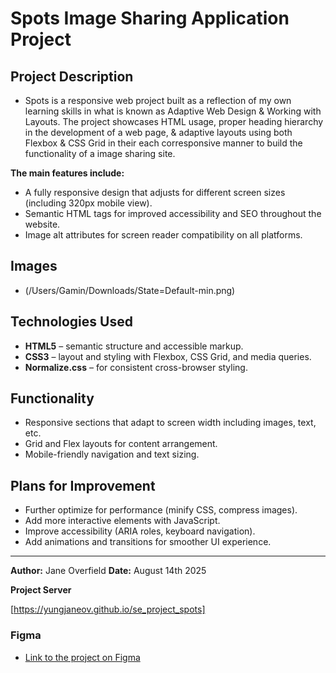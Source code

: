 # Spots Image Sharing Application Project

## Project Description

- Spots is a responsive web project built as a reflection of my own learning skills in what is known as Adaptive Web Design & Working with Layouts. The project showcases HTML usage, proper heading hierarchy in the development of a web page, & adaptive layouts using both Flexbox & CSS Grid in their each corresponsive manner to build the functionality of a image sharing site.

**The main features include:**

- A fully responsive design that adjusts for different screen sizes (including 320px mobile view).
- Semantic HTML tags for improved accessibility and SEO throughout the website.
- Image alt attributes for screen reader compatibility on all platforms.

## Images

- (/Users/Gamin/Downloads/State=Default-min.png)

## Technologies Used

- **HTML5** – semantic structure and accessible markup.
- **CSS3** – layout and styling with Flexbox, CSS Grid, and media queries.
- **Normalize.css** – for consistent cross-browser styling.

## Functionality

- Responsive sections that adapt to screen width including images, text, etc.
- Grid and Flex layouts for content arrangement.
- Mobile-friendly navigation and text sizing.

## Plans for Improvement

- Further optimize for performance (minify CSS, compress images).
- Add more interactive elements with JavaScript.
- Improve accessibility (ARIA roles, keyboard navigation).
- Add animations and transitions for smoother UI experience.

---

**Author:** Jane Overfield
**Date:** August 14th 2025

**Project Server**

[https://yungjaneov.github.io/se_project_spots]

### Figma

- [Link to the project on Figma](https://www.figma.com/file/BBNm2bC3lj8QQMHlnqRsga/Sprint-3-Project-%E2%80%94-Spots?type=design&node-id=2%3A60&mode=design&t=afgNFybdorZO6cQo-1)
